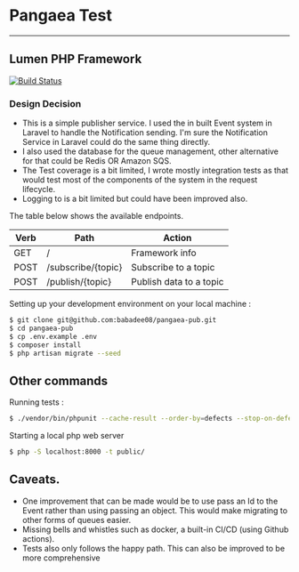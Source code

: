 # Pangaea Test
___

## Lumen PHP Framework

[![Build Status](https://travis-ci.org/laravel/lumen-framework.svg)](https://travis-ci.org/laravel/lumen-framework)

### Design Decision
- This is a simple publisher service. I used the in built Event system in Laravel to handle the Notification sending. 
I'm sure the Notification Service in Laravel could do the same thing directly.
- I also used the database for the queue management, other alternative for that could be Redis OR Amazon SQS.
- The Test coverage is a bit limited, I wrote mostly integration tests as that would test most of the components of the 
system in the request lifecycle.
- Logging to is a bit limited but could have been improved also. 

The table below shows the available endpoints.

| Verb | Path | Action
|------|------|------
| GET  | / |  Framework info
| POST | /subscribe/{topic} | Subscribe to a topic
| POST | /publish/{topic} | Publish data to a topic

Setting up your development environment on your local machine :
```bash
$ git clone git@github.com:babadee08/pangaea-pub.git
$ cd pangaea-pub
$ cp .env.example .env
$ composer install
$ php artisan migrate --seed
```

## Other commands
Running tests :
```bash
$ ./vendor/bin/phpunit --cache-result --order-by=defects --stop-on-defect --debug
```

Starting a local php web server
```bash 
$ php -S localhost:8000 -t public/
```

## Caveats.
- One improvement that can be made would be to use pass an Id to the Event rather than using passing 
an object. This would make migrating to other forms of queues easier.
- Missing bells and whistles such as docker, a built-in CI/CD (using Github actions).
- Tests also only follows the happy path. This can also be improved to be more comprehensive
